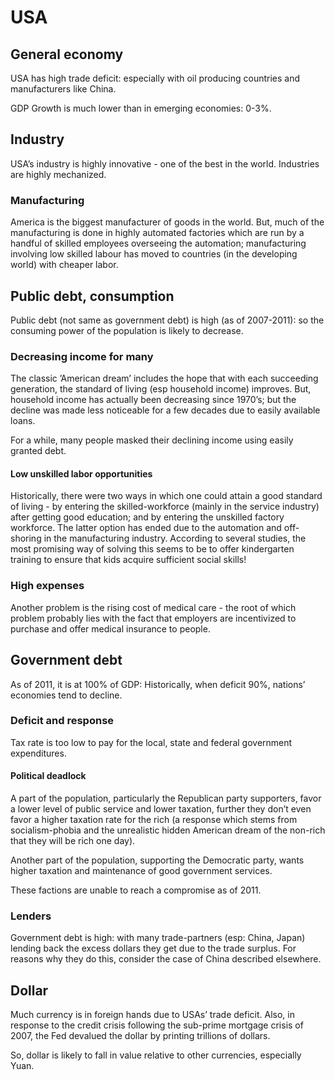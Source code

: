 # USA

## General economy

USA has high trade deficit: especially with oil producing countries and manufacturers like China.

GDP Growth is much lower than in emerging economies: 0-3%.

## Industry

USA’s industry is highly innovative - one of the best in the world. Industries are highly mechanized.

### Manufacturing

America is the biggest manufacturer of goods in the world. But, much of the manufacturing is done in highly automated factories which are run by a handful of skilled employees overseeing the automation; manufacturing involving low skilled labour has moved to countries (in the developing world) with cheaper labor.

## Public debt, consumption

Public debt (not same as government debt) is high (as of 2007-2011): so the consuming power of the population is likely to decrease.

### Decreasing income for many

The classic ’American dream’ includes the hope that with each succeeding generation, the standard of living (esp household income) improves. But, household income has actually been decreasing since 1970’s; but the decline was made less noticeable for a few decades due to easily available loans.

For a while, many people masked their declining income using easily granted debt.

#### Low unskilled labor opportunities

Historically, there were two ways in which one could attain a good standard of living - by entering the skilled-workforce (mainly in the service industry) after getting good education; and by entering the unskilled factory workforce. The latter option has ended due to the automation and off-shoring in the manufacturing industry. According to several studies, the most promising way of solving this seems to be to offer kindergarten training to ensure that kids acquire sufficient social skills!

### High expenses

Another problem is the rising cost of medical care - the root of which problem probably lies with the fact that employers are incentivized to purchase and offer medical insurance to people.

## Government debt

As of 2011, it is at 100% of GDP: Historically, when deficit 90%, nations’ economies tend to decline.

### Deficit and response

Tax rate is too low to pay for the local, state and federal government expenditures.

#### Political deadlock

A part of the population, particularly the Republican party supporters, favor a lower level of public service and lower taxation, further they don’t even favor a higher taxation rate for the rich (a response which stems from socialism-phobia and the unrealistic hidden American dream of the non-rich that they will be rich one day).

Another part of the population, supporting the Democratic party, wants higher taxation and maintenance of good government services.

These factions are unable to reach a compromise as of 2011.

### Lenders

Government debt is high: with many trade-partners (esp: China, Japan) lending back the excess dollars they get due to the trade surplus. For reasons why they do this, consider the case of China described elsewhere.

## Dollar

Much currency is in foreign hands due to USAs’ trade deficit. Also, in response to the credit crisis following the sub-prime mortgage crisis of 2007, the Fed devalued the dollar by printing trillions of dollars.

So, dollar is likely to fall in value relative to other currencies, especially Yuan.
